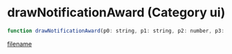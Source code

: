 # drawNotificationAward (Category ui)

```js
function drawNotificationAward(p0: string, p1: string, p2: number, p3: number, p4: string): number
```

[filename](drawNotificationAward_m.md ':include')